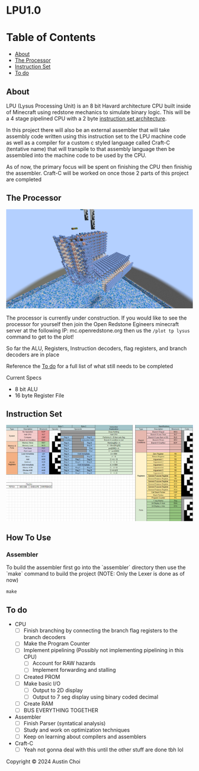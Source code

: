 # LPU1.0

# Table of Contents
* [About](#about)
* [The Processor](#the-processor)
* [Instruction Set](#instruction-set)
* [To do](#to-do)

## About

LPU (Lysus Processing Unit) is an 8 bit Havard architecture CPU built inside of Minecraft using redstone mechanics to simulate binary logic. This will be a 4 stage pipelined CPU with a 2 byte [instruction set architecture](https://docs.google.com/spreadsheets/d/1FjiQlwFlFFbpPNQc1175PTzBfl2Y6gQHL5OqTxm_v3Y/edit?usp=sharing).

In this project there will also be an external assembler that will take assembly code written using this instruction set to the LPU machine code as well as a compiler for a custom c styled language called Craft-C (tentative name) that will transpile to that assembly language then be assembled into the machine code to be used by the CPU.

As of now, the primary focus will be spent on finishing the CPU then finishig the assembler. Craft-C will be worked on once those 2 parts of this project are completed

## The Processor

<img src="./readme-assets/lpu.png">

The processor is currently under construction. If you would like to see the processor for yourself then join the Open Redstone Egineers minecraft server at the following IP: mc.openredstone.org then us the `/plot tp lysus` command to get to the plot!

So far the ALU, Registers, Instruction decoders, flag registers, and branch decoders are in place

Reference the [To do](#to-do) for a full list of what still needs to be completed

Current Specs
- 8 bit ALU
- 16 byte Register File

## Instruction Set

<a href="https://docs.google.com/spreadsheets/d/1FjiQlwFlFFbpPNQc1175PTzBfl2Y6gQHL5OqTxm_v3Y/edit?usp=sharing" target="_blank"><img src="./readme-assets/isa.png"></a>

## How To Use

<h3>Assembler</h3>
To build the assembler first go into the `assembler` directory then use the `make` command to build the project (NOTE: Only the Lexer is done as of now)

```
make
```

## To do

- CPU
    - [ ] Finish branching by connecting the branch flag registers to the branch decoders
    - [ ] Make the Program Counter
    - [ ] Implement pipelining (Possibly not implementing pipelining in this CPU)
        - [ ] Account for RAW hazards
        - [ ] Implement forwarding and stalling
    - [ ] Created PROM
    - [ ] Make basic I/O
        - [ ] Output to 2D display
        - [ ] Output to 7 seg display using binary coded decimal
    - [ ] Create RAM
    - [ ] BUS EVERYTHING TOGETHER

- Assembler
    - [ ] Finish Parser (syntatical analysis)
    - [ ] Study and work on optimization techniques
    - [ ] Keep on learning about compilers and assemblers

- Craft-C
    - [ ] Yeah not gonna deal with this until the other stuff are done tbh lol

Copyright &copy; 2024 Austin Choi
